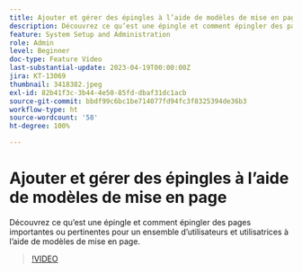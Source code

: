 ```yaml
---
title: Ajouter et gérer des épingles à l’aide de modèles de mise en page
description: Découvrez ce qu’est une épingle et comment épingler des pages importantes ou pertinentes pour un ensemble d’utilisateurs et utilisatrices à l’aide de modèles de mise en page.
feature: System Setup and Administration
role: Admin
level: Beginner
doc-type: Feature Video
last-substantial-update: 2023-04-19T00:00:00Z
jira: KT-13069
thumbnail: 3418382.jpeg
exl-id: 82b41f3c-3b44-4e50-85fd-dbaf31dc1acb
source-git-commit: bbdf99c6bc1be714077fd94fc3f8325394de36b3
workflow-type: ht
source-wordcount: '58'
ht-degree: 100%

---
```


# Ajouter et gérer des épingles à l’aide de modèles de mise en page

Découvrez ce qu’est une épingle et comment épingler des pages importantes ou pertinentes pour un ensemble d’utilisateurs et utilisatrices à l’aide de modèles de mise en page.

>[!VIDEO](https://video.tv.adobe.com/v/3422806/?quality=12&learn=on&enablevpops=1&captions=fre_fr)
